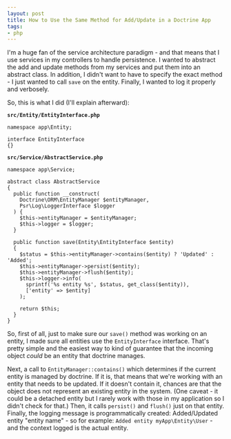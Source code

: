 ```yaml
---
layout: post
title: How to Use the Same Method for Add/Update in a Doctrine App
tags:
- php
---
```

I'm a huge fan of the service architecture paradigm - and that means that I use services in my controllers to handle persistence.  I wanted to abstract the add and update methods from my services and put them into an abstract class.  In addition, I didn't want to have to specify the exact method - I just wanted to call `save` on the entity.  Finally, I wanted to log it properly and verbosely.

So, this is what I did (I'll explain afterward):

**`src/Entity/EntityInterface.php`**  
```php?start_inline=1
namespace app\Entity;

interface EntityInterface
{}
```

**`src/Service/AbstractService.php`**  
```php?start_inline=1
namespace app\Service;

abstract class AbstractService
{
  public function __construct(
    Doctrine\ORM\EntityManager $entityManager, 
    Psr\Log\LoggerInterface $logger
  ) {
    $this->entityManager = $entityManager;
    $this->logger = $logger;
  }
     
  public function save(Entity\EntityInterface $entity)
  {
    $status = $this->entityManager->contains($entity) ? 'Updated' : 'Added';
    $this->entityManager->persist($entity);
    $this->entityManager->flush($entity);
    $this->logger->info(
      sprintf('%s entity %s', $status, get_class($entity)), 
      ['entity' => $entity]
    );
    
    return $this;
  }
}
```

So, first of all, just to make sure our `save()` method was working on an entity, I made sure all entities use the `EntityInterface` interface.  That's pretty simple and the easiest way to kind of guarantee that the incoming object *could* be an entity that doctrine manages.

Next, a call to `EntityManager::contains()` which determines if the current entity is managed by doctrine.  If it is, that means that we're working with an entity that needs to be updated.  If it doesn't contain it, chances are that the object does not represent an existing entity in the system. (One caveat - it could be a detached entity but I rarely work with those in my application so I didn't check for that.)  Then, it calls `persist()` and `flush()` just on that entity.  Finally, the logging message is programmatically created: Added/Updated entity "entity name" - so for example: `Added entity myApp\Entity\User` - and the context logged is the actual entity.
